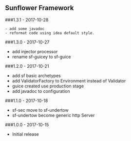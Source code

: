 ## Sunflower Framework

###1.3.1 - 2017-10-28

    - add some javadoc
    - reformat code using idea default style.

###1.3.0 - 2017-10-27

  - add injector processor
  - rename sf-guicey to sf-guice
  
###1.2.0 - 2017-10-21
  
  - add sf basic archetypes
  - add ValidatorFactory to Environment instead of Validator
  - guice created use production stage
  - add javadoc to configuration
  
###1.1.0 - 2017-10-18

  - sf-sec move to sf-undertow
  - sf-undertow become generic http Server

###1.0.0 - 2017-10-15

 - Initial release

